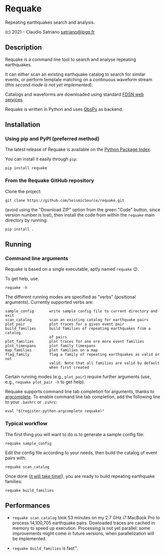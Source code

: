 # Requake

Repeating earthquakes search and analysis.

(c) 2021 - Claudio Satriano <satriano@ipgp.fr>

## Description

Requake is a command line tool to search and analyse repeating earthquakes.

It can either scan an existing earthquake catalog to search for similar events,
or perform template matching on a continuous waveform stream (*this second mode
is not yet implemented*).

Catalogs and waveforms are downloaded using standard
[FDSN web services](https://www.fdsn.org/webservices/).

Requake is written in Python and uses [ObsPy](https://obspy.org) as backend.

## Installation

### Using pip and PyPI (preferred method)

The latest release of Requake is available on the
[Python Package Index](https://pypi.org/project/requake/).

You can install it easily through `pip`:

    pip install requake


### From the Requake GitHub repository

Clone the project:

    git clone https://github.com/SeismicSource/requake.git

(avoid using the "Download ZIP" option from the green "Code" button, since
version number is lost), then install the code from within the `requake` main
directory by running:

    pip install .

## Running

### Command line arguments

Requake is based on a single executable, aptly named `requake` 😉.

To get help, use:

    requake -h

The different running modes are specified as "verbs" (positional arguments).
Currently supported verbs are:

    sample_config       write sample config file to current directory and exit
    scan_catalog        scan an existing catalog for earthquake pairs
    plot_pair           plot traces for a given event pair
    build_families      build families of repeating earthquakes from a catalog
                        of pairs
    plot_families       plot traces for one ore more event families
    plot_timespans      plot family timespans
    map_families        plot families on a map
    flag_family         flag a family of repeating earthquakes as valid or not
                        valid. Note that all families are valid by default
                        when first created

Certain running modes (e.g., `plot_pair`) require further arguments (use, e.g.,
`requake plot_pair -h` to get help).

Requake supports command line tab completion for arguments, thanks to
[argcomplete](https://kislyuk.github.io/argcomplete/).
To enable command line tab completion, add the following line to your `.bashrc`
or `.zshrc`:

    eval "$(register-python-argcomplete requake)"

### Typical workflow

The first thing you will want to do is to generate a sample config file:

    requake sample_config

Edit the config file according to your needs, then build the catalog of event
pairs with:

    requake scan_catalog

Once done ([it will take time!](#performances)), you are ready to build
repeating earthquake families:

    requake build_families


## Performances

- `requake scan_catalog` took 53 minutes on my 2.7 GHz i7 MacBook Pro to
process 14,100,705 earthquake pairs.
Dowloaded traces are cached in memory to speed up execution. Processing is not
yet parallel: some improvements might come in future versions, when
parallelization will be implemented.

- `requake build_families` is fast™.
